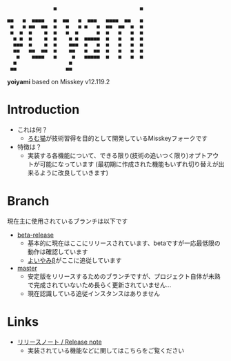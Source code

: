 ```           
               ■                           ■ 
                                             
■■   ■  ■■■■   ■  ■■   ■  ■■■   ■■■■  ■■   ■ 
 ■   ■ ■■  ■■  ■   ■   ■ ■   ■  ■■  ■■  ■  ■ 
 ■  ■  ■    ■  ■   ■  ■      ■  ■   ■   ■  ■ 
  ■ ■  ■    ■  ■    ■ ■  ■■■■■  ■   ■   ■  ■ 
  ■■■  ■    ■  ■    ■■■  ■   ■  ■   ■   ■  ■ 
  ■■   ■■  ■■  ■    ■■   ■  ■■  ■   ■   ■  ■ 
   ■    ■■■■   ■     ■   ■■■■■  ■   ■   ■  ■ 
  ■                 ■                        
 ■■                ■■                                                 
```
**yoiyami** based on Misskey v12.119.2

# Introduction
- これは何？
	- [ろむ猫](https://github.com/r-ca)が技術習得を目的として開発しているMisskeyフォークです
- 特徴は？
	- 実装する各機能について、できる限り(技術の追いつく限り)オプトアウトが可能になっています (最初期に作成された機能もいずれ切り替えが出来るように改良していきます)

# Branch
現在主に使用されているブランチは以下です
- [beta-release](https://github.com/rca-fedi/yoiyami/tree/beta-release)
	- 基本的に現在はここにリリースされています、betaですが一応最低限の動作は確認しています
	- [よいやみβ](https://beta.romneko.net)がここに追従しています
- [master](https://github.com/rca-fedi/yoiyami/tree/master)
	- 安定版をリリースするためのブランチですが、プロジェクト自体が未熟で完成されていないため長らく更新されていません...
	- 現在認識している追従インスタンスはありません

# Links
- [リリースノート / Release note](yoiyami-beta-releasenote.md)
	- 実装されている機能などに関してはこちらをご覧ください


